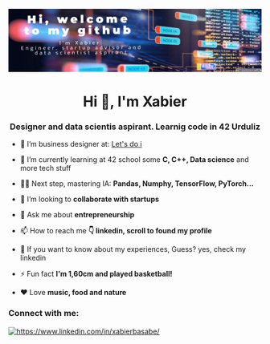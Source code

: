 [![Header](https://github.com/xbasabe/xbasabe/blob/main/Edit.org_design_28-09-12--35.jpg
)](https://es.linkedin.com/in/xabierbasabe)

<h1 align="center">Hi 👋, I'm Xabier</h1>
<h3 align="center">Designer and data scientis aspirant. Learnig code in 42 Urduliz</h3>

- 🔭 I’m business designer at: [Let's do i](https://www.letsdoi.com/)

- 🌱 I’m currently learning at 42 school some **C, C++, Data science** and more tech stuff 

- 👨‍🎓 Next step, mastering IA: **Pandas, Numphy, TensorFlow, PyTorch...**

- 🤝 I’m looking to **collaborate with startups**

- 💬 Ask me about **entrepreneurship**

- 📫 How to reach me **👇 linkedin, scroll to found my profile**

- 📄 If you want to know about my experiences, Guess? yes, check my linkedin

- ⚡ Fun fact **I'm 1,60cm and played basketball!**

- ❤️ Love **music, food and nature**

<h3 align="left">Connect with me:</h3>
<p align="left">
<a href="https://www.linkedin.com/in/xabierbasabe/" target="blank"><img align="center" src="https://raw.githubusercontent.com/rahuldkjain/github-profile-readme-generator/master/src/images/icons/Social/linked-in-alt.svg" alt="https://www.linkedin.com/in/xabierbasabe/" height="30" width="40" /></a>

